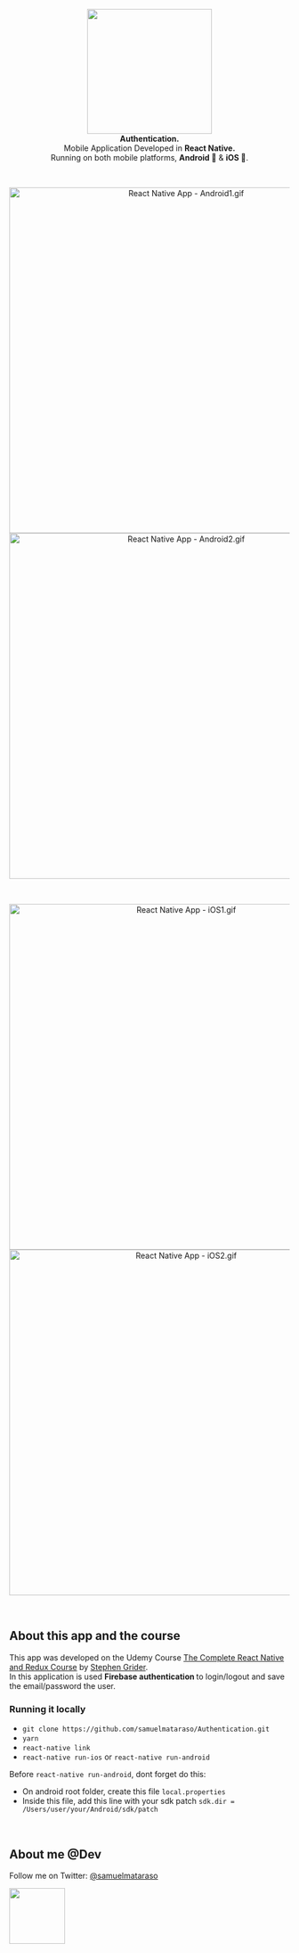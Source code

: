 <!-- header section -->
<p align="center">
  <img src="https://i.imgur.com/t2aQUL1.png" height="224" /><br/>
  <span><b>Authentication.</b></span><br/>
  <span>Mobile Application Developed in <b>React Native.</b></span><br/>
  <span>Running on both mobile platforms, <b>Android 🤖</b> & <b>iOS 🍎</b>. </span><br/>
</p>
<!-- header section END -->

<br/>
<!-- show case/gif section -->
<p align="center">
    <img alt="React Native App - Android1.gif" height="620" src="https://media.giphy.com/media/3CTtShhXrdP75mNFHn/giphy.gif" />
    <img alt="React Native App - Android2.gif" height="620" src="https://media.giphy.com/media/5yYnAunwIZIDLUwuYR/giphy.gif" />
</p>

<br/>

<p align="center">
    <img alt="React Native App - iOS1.gif" height="620" src="https://media.giphy.com/media/vbQHv4IAXeJzBB8TtH/giphy.gif" />
    <img alt="React Native App - iOS2.gif" height="620" src="https://media.giphy.com/media/1yMeGxkIObygxVBSKS/giphy.gif" />
</p>
<!-- show case/gif section END -->

<br/>

<!-- about app and course section -->

## About this app and the course

This app was developed on the Udemy Course [The Complete React Native and Redux Course](https://www.udemy.com/the-complete-react-native-and-redux-course/) by [Stephen Grider](https://www.udemy.com/user/sgslo/).<br/>
In this application is used <b>Firebase authentication </b>to login/logout and save the email/password the user.
<br/>

### Running it locally

- `git clone https://github.com/samuelmataraso/Authentication.git`
- `yarn`
- `react-native link`
- `react-native run-ios` or `react-native run-android`

Before `react-native run-android`, dont forget do this:

- On android root folder, create this file `local.properties`
- Inside this file, add this line with your sdk patch `sdk.dir = /Users/user/your/Android/sdk/patch`
  <!-- about app and course section END -->

<br/>

<!-- about me -->

## About me @Dev

Follow me on Twitter: [@samuelmataraso](https://twitter.com/samuelmataraso)

<a href="https://twitter.com/samuelmataraso" target="_blank">
<img src="https://twitter.com/samuelmataraso/profile_image?size=original" height="100" /></a>

<!-- about me  END -->
